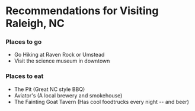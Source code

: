 # Recommendations for Visiting Raleigh, NC

### Places to go

- Go Hiking at Raven Rock or Umstead
- Visit the science museum in downtown

### Places to eat

- The Pit (Great NC style BBQ)
- Aviator's (A local brewery and smokehouse)
- The Fainting Goat Tavern (Has cool foodtrucks every night -- and beer)
